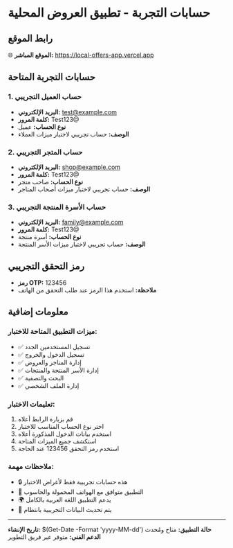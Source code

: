 # حسابات التجربة - تطبيق العروض المحلية

## رابط الموقع
🌐 **الموقع المباشر:** https://local-offers-app.vercel.app

## حسابات التجربة المتاحة

### 1. حساب العميل التجريبي
- **البريد الإلكتروني:** test@example.com
- **كلمة المرور:** Test123@
- **نوع الحساب:** عميل
- **الوصف:** حساب تجريبي لاختبار ميزات العملاء

### 2. حساب المتجر التجريبي
- **البريد الإلكتروني:** shop@example.com
- **كلمة المرور:** Test123@
- **نوع الحساب:** صاحب متجر
- **الوصف:** حساب تجريبي لاختبار ميزات أصحاب المتاجر

### 3. حساب الأسرة المنتجة التجريبي
- **البريد الإلكتروني:** family@example.com
- **كلمة المرور:** Test123@
- **نوع الحساب:** أسرة منتجة
- **الوصف:** حساب تجريبي لاختبار ميزات الأسر المنتجة

## رمز التحقق التجريبي
- **رمز OTP:** 123456
- **ملاحظة:** استخدم هذا الرمز عند طلب التحقق من الهاتف

## معلومات إضافية

### ميزات التطبيق المتاحة للاختبار:
- ✅ تسجيل المستخدمين الجدد
- ✅ تسجيل الدخول والخروج
- ✅ إدارة المتاجر والعروض
- ✅ إدارة الأسر المنتجة والمنتجات
- ✅ البحث والتصفية
- ✅ إدارة الملف الشخصي

### تعليمات الاختبار:
1. قم بزيارة الرابط أعلاه
2. اختر نوع الحساب المناسب للاختبار
3. استخدم بيانات الدخول المذكورة أعلاه
4. استكشف جميع الميزات المتاحة
5. استخدم رمز التحقق 123456 عند الحاجة

### ملاحظات مهمة:
- 🔒 هذه حسابات تجريبية فقط لأغراض الاختبار
- 📱 التطبيق متوافق مع الهواتف المحمولة والحاسوب
- 🌍 يدعم التطبيق اللغة العربية بالكامل
- 🔄 يتم تحديث البيانات التجريبية بانتظام

---

**تاريخ الإنشاء:** $(Get-Date -Format 'yyyy-MM-dd')
**حالة التطبيق:** متاح ومُحدث
**الدعم الفني:** متوفر عبر فريق التطوير